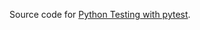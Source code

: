 Source code for [Python Testing with pytest](https://pragprog.com/book/bopytest/python-testing-with-pytest).
